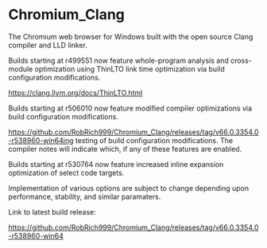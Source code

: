 # Chromium_Clang

The Chromium web browser for Windows built with the open source Clang compiler and LLD linker.

Builds starting at r499551 now feature whole-program analysis and cross-module optimization using ThinLTO link time optimization via build configuration modifications.

https://clang.llvm.org/docs/ThinLTO.html

Builds starting at r506010 now feature modified compiler optimizations via build configuration modifications.

https://github.com/RobRich999/Chromium_Clang/releases/tag/v66.0.3354.0-r538960-win64ing testing of build configuration modifications. The compiler notes will indicate which, if any of these features are enabled.

Builds starting at r530764 now feature increased inline expansion optimization of select code targets.

Implementation of various options are subject to change depending upon performance, stability, and similar paramaters.

Link to latest build release:

https://github.com/RobRich999/Chromium_Clang/releases/tag/v66.0.3354.0-r538960-win64

